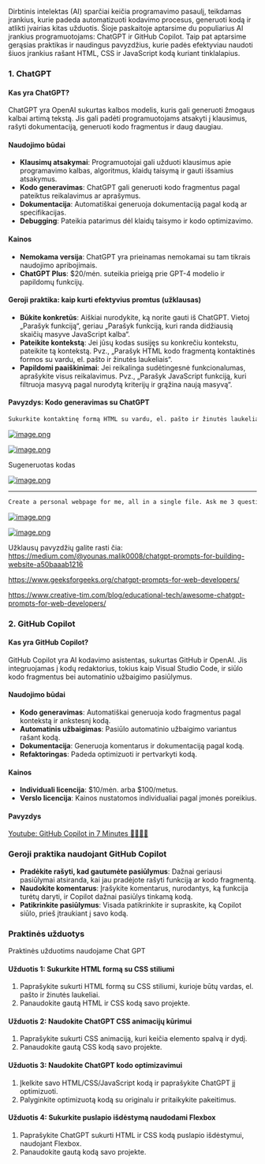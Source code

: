 
Dirbtinis intelektas (AI) sparčiai keičia programavimo pasaulį, teikdamas įrankius, kurie padeda automatizuoti kodavimo procesus, generuoti kodą ir atlikti įvairias kitas užduotis. Šioje paskaitoje aptarsime du populiarius AI įrankius programuotojams: ChatGPT ir GitHub Copilot. Taip pat aptarsime gerąsias praktikas ir naudingus pavyzdžius, kurie padės efektyviau naudoti šiuos įrankius rašant HTML, CSS ir JavaScript kodą kuriant tinklalapius.

### 1. ChatGPT

#### Kas yra ChatGPT?

ChatGPT yra OpenAI sukurtas kalbos modelis, kuris gali generuoti žmogaus kalbai artimą tekstą. Jis gali padėti programuotojams atsakyti į klausimus, rašyti dokumentaciją, generuoti kodo fragmentus ir daug daugiau.

#### Naudojimo būdai

-   **Klausimų atsakymai**: Programuotojai gali užduoti klausimus apie programavimo kalbas, algoritmus, klaidų taisymą ir gauti išsamius atsakymus.
-   **Kodo generavimas**: ChatGPT gali generuoti kodo fragmentus pagal pateiktus reikalavimus ar aprašymus.
-   **Dokumentacija**: Automatiškai generuoja dokumentaciją pagal kodą ar specifikacijas.
-   **Debugging**: Pateikia patarimus dėl klaidų taisymo ir kodo optimizavimo.

#### Kainos

-   **Nemokama versija**: ChatGPT yra prieinamas nemokamai su tam tikrais naudojimo apribojimais.
-   **ChatGPT Plus**: $20/mėn. suteikia prieigą prie GPT-4 modelio ir papildomų funkcijų.

#### Geroji praktika: kaip kurti efektyvius promtus (užklausas)

-   **Būkite konkretūs**: Aiškiai nurodykite, ką norite gauti iš ChatGPT. Vietoj „Parašyk funkciją“, geriau „Parašyk funkciją, kuri randa didžiausią skaičių masyve JavaScript kalba“.
-   **Pateikite kontekstą**: Jei jūsų kodas susijęs su konkrečiu kontekstu, pateikite tą kontekstą. Pvz., „Parašyk HTML kodo fragmentą kontaktinės formos su vardu, el. pašto ir žinutės laukeliais“.
-   **Papildomi paaiškinimai**: Jei reikalinga sudėtingesnė funkcionalumas, aprašykite visus reikalavimus. Pvz., „Parašyk JavaScript funkciją, kuri filtruoja masyvą pagal nurodytą kriterijų ir grąžina naują masyvą“.

#### Pavyzdys: Kodo generavimas su ChatGPT

```sh
Sukurkite kontaktinę formą HTML su vardu, el. pašto ir žinutės laukeliais bei išsiuntimo mygtuku.
```

[![image.png](https://i.postimg.cc/c1ty8MQ0/image.png)](https://postimg.cc/t7bmK6SM)

[![image.png](https://i.postimg.cc/KzdW5wnF/image.png)](https://postimg.cc/k6vwJj1h)

Sugeneruotas kodas

[![image.png](https://i.postimg.cc/SxhJPKyY/image.png)](https://postimg.cc/ppsWhR5P)

--- 
```sh 
Create a personal webpage for me, all in a single file. Ask me 3 questions first on whatever you need to know.
```

[![image.png](https://i.postimg.cc/rmTkfzVJ/image.png)](https://postimg.cc/yJLtd1Sg)



[![image.png](https://i.postimg.cc/gcqvS7Dq/image.png)](https://postimg.cc/grjXrN1n)

Užklausų pavyzdžių galite rasti čia: https://medium.com/@younas.malik0008/chatgpt-prompts-for-building-website-a50baaab1216

https://www.geeksforgeeks.org/chatgpt-prompts-for-web-developers/

https://www.creative-tim.com/blog/educational-tech/awesome-chatgpt-prompts-for-web-developers/

### 2. GitHub Copilot

#### Kas yra GitHub Copilot?

GitHub Copilot yra AI kodavimo asistentas, sukurtas GitHub ir OpenAI. Jis integruojamas į kodų redaktorius, tokius kaip Visual Studio Code, ir siūlo kodo fragmentus bei automatinio užbaigimo pasiūlymus.

#### Naudojimo būdai

-   **Kodo generavimas**: Automatiškai generuoja kodo fragmentus pagal kontekstą ir ankstesnį kodą.
-   **Automatinis užbaigimas**: Pasiūlo automatinio užbaigimo variantus rašant kodą.
-   **Dokumentacija**: Generuoja komentarus ir dokumentaciją pagal kodą.
-   **Refaktoringas**: Padeda optimizuoti ir pertvarkyti kodą.

#### Kainos

-   **Individuali licencija**: $10/mėn. arba $100/metus.
-   **Verslo licencija**: Kainos nustatomos individualiai pagal įmonės poreikius.

#### Pavyzdys

[Youtube: GitHub Copilot in 7 Minutes 👨‍💻🤖🚀](https://www.youtube.com/watch?v=hPVatUSvZq0&ab_channel=DevelopersDigest)

### Geroji praktika naudojant GitHub Copilot

-   **Pradėkite rašyti, kad gautumėte pasiūlymus**: Dažnai geriausi pasiūlymai atsiranda, kai jau pradėjote rašyti funkciją ar kodo fragmentą.
-   **Naudokite komentarus**: Įrašykite komentarus, nurodantys, ką funkcija turėtų daryti, ir Copilot dažnai pasiūlys tinkamą kodą.
-   **Patikrinkite pasiūlymus**: Visada patikrinkite ir supraskite, ką Copilot siūlo, prieš įtraukiant į savo kodą.

### Praktinės užduotys

Praktinės užduotims naudojame Chat GPT

#### Užduotis 1: Sukurkite HTML formą su CSS stiliumi

1.  Paprašykite sukurti HTML formą su CSS stiliumi, kurioje būtų vardas, el. pašto ir žinutės laukeliai.
2.  Panaudokite gautą HTML ir CSS kodą savo projekte.

#### Užduotis 2: Naudokite ChatGPT CSS animacijų kūrimui

1.  Paprašykite sukurti CSS animaciją, kuri keičia elemento spalvą ir dydį.
2.  Panaudokite gautą CSS kodą savo projekte.

#### Užduotis 3: Naudokite ChatGPT kodo optimizavimui

1.  Įkelkite savo HTML/CSS/JavaScript kodą ir paprašykite ChatGPT jį optimizuoti.
2.  Palyginkite optimizuotą kodą su originalu ir pritaikykite pakeitimus.

#### Užduotis 4: Sukurkite puslapio išdėstymą naudodami Flexbox

1.  Paprašykite ChatGPT sukurti HTML ir CSS kodą puslapio išdėstymui, naudojant Flexbox.
2.  Panaudokite gautą kodą savo projekte.
